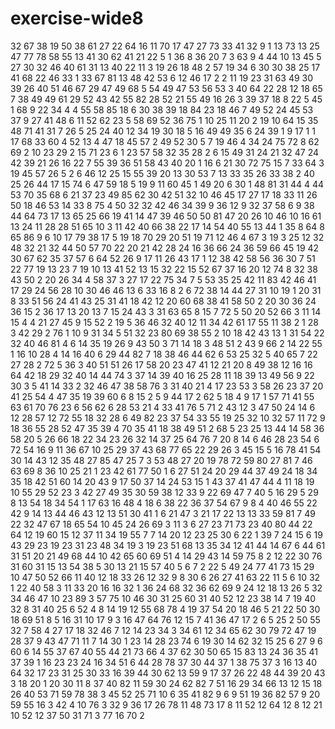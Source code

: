 # exercise-wide8
32
67
38
19
50
38
61
27
22
64
16
11
70
17
47
27
73
33
41
32
9
1
13
73
13
25
47
77
78
58
55
13
41
30
62
41
21
22
5
1
36
8
36
20
7
3
63
9
4
44
10
13
45
5
27
30
32
46
40
61
31
13
40
22
11
3
19
26
18
48
2
57
19
34
6
30
30
38
25
17
41
68
22
46
33
1
33
67
81
13
48
42
53
6
12
46
17
2
2
11
19
23
31
63
49
30
39
26
40
51
46
67
29
47
49
68
5
54
49
47
53
56
53
3
40
64
22
28
12
18
65
7
38
49
49
61
29
52
43
42
55
82
28
52
21
55
49
16
26
3
39
37
18
8
22
5
45
1
68
9
22
34
4
4
55
58
85
18
6
30
38
39
18
84
23
18
46
7
49
52
24
45
53
37
9
27
41
48
6
11
52
62
23
5
58
69
52
36
75
1
10
25
11
20
2
19
10
64
15
35
48
71
41
31
7
26
5
25
24
40
12
34
19
30
18
5
16
49
49
35
6
24
39
1
9
17
1
1
17
68
33
60
4
52
13
4
47
18
45
57
2
49
52
30
5
7
19
46
4
34
24
75
72
8
62
69
2
10
23
29
2
15
71
23
6
1
23
57
58
32
35
28
2
6
15
49
31
24
21
32
47
24
42
39
21
26
16
22
7
55
39
36
51
58
43
40
20
1
16
6
21
30
72
75
15
7
33
64
3
19
45
57
26
5
2
6
46
12
25
15
55
39
20
13
30
53
7
13
33
35
26
33
38
2
40
25
26
44
17
15
74
6
47
59
18
5
19
9
11
60
45
1
49
20
6
30
1
48
81
31
44
4
44
53
70
35
68
6
21
37
23
49
85
62
30
42
51
32
10
46
45
17
27
17
18
33
11
26
50
18
46
53
14
33
8
75
4
50
32
32
42
46
34
39
9
36
12
9
32
37
58
6
9
38
44
64
73
17
13
65
25
66
19
41
14
47
39
46
50
50
81
47
20
26
10
46
10
16
61
13
24
11
28
28
51
65
10
3
11
42
40
66
38
22
17
14
54
40
55
13
44
1
35
8
64
8
65
86
9
6
10
17
79
38
17
5
19
18
70
29
20
51
19
71
12
46
4
67
3
19
3
25
12
32
48
32
21
32
44
50
57
70
22
20
21
42
28
24
16
36
66
24
36
59
66
45
19
42
30
67
62
35
37
57
6
64
52
26
9
17
11
26
43
17
1
12
38
42
58
56
36
30
7
51
22
77
19
13
23
7
19
10
13
41
52
13
15
32
22
15
52
67
37
16
20
12
74
8
32
38
43
50
2
20
26
34
4
58
37
3
27
17
22
75
34
7
5
53
35
25
42
11
83
42
46
41
17
29
24
56
28
10
30
46
46
13
6
33
16
8
2
6
72
38
14
44
27
31
10
19
1
20
31
8
33
51
56
24
41
43
25
31
41
18
42
12
20
60
68
38
41
58
50
2
20
30
36
24
36
15
2
36
17
13
20
13
7
15
24
43
3
31
63
65
8
15
7
72
5
50
20
52
66
3
11
14
15
4
4
21
27
45
9
15
52
2
19
5
36
46
32
40
12
11
34
42
61
17
55
11
38
2
1
28
3
42
29
2
76
1
10
9
31
34
5
51
32
23
80
69
38
55
2
10
18
42
43
13
1
31
54
22
32
40
46
81
4
6
14
35
19
26
9
43
50
3
71
14
18
3
48
51
2
43
9
66
2
14
22
55
1
16
10
28
4
14
16
40
6
29
44
82
7
18
38
46
44
62
6
53
25
32
5
40
65
7
22
27
28
2
72
5
36
3
40
51
51
26
17
58
20
23
47
41
12
21
20
8
49
38
12
16
16
64
42
18
29
32
40
14
44
74
3
37
14
39
40
16
25
28
11
18
39
13
49
56
9
22
30
3
5
41
14
33
2
32
46
47
38
58
76
3
31
40
21
4
17
23
53
3
58
26
23
37
20
41
25
54
4
47
35
19
39
60
6
8
15
2
5
9
44
17
2
62
5
18
4
9
17
1
57
71
41
55
63
61
70
76
23
6
56
62
6
28
53
21
4
33
41
76
5
71
2
43
12
3
47
50
24
14
6
12
28
57
12
72
55
18
32
28
6
49
82
23
37
54
33
55
19
25
32
10
32
57
11
72
9
18
36
55
28
52
47
35
39
4
70
35
41
18
38
49
51
2
68
5
23
25
13
44
14
58
36
58
20
5
26
66
18
22
34
23
26
32
14
37
25
64
76
7
20
8
14
6
46
28
23
54
6
72
54
16
9
11
36
67
10
25
29
37
43
68
77
65
22
29
26
3
45
15
5
16
78
41
54
30
14
43
12
35
48
27
85
47
25
7
3
53
48
27
20
19
78
72
59
80
27
81
7
46
63
69
8
36
10
25
21
1
23
42
61
77
50
1
6
27
51
24
20
29
44
37
49
24
18
34
35
18
42
51
60
14
20
43
9
17
50
37
14
24
53
15
1
43
37
41
47
44
4
11
18
19
10
55
29
52
23
3
42
27
49
35
30
59
38
12
33
9
22
69
47
7
40
5
16
29
5
29
8
13
54
18
34
54
1
17
63
16
48
4
18
6
38
22
36
37
54
67
9
8
4
40
46
55
22
42
9
14
13
44
46
43
12
13
51
30
41
1
6
21
47
3
21
17
22
13
13
33
59
81
7
49
22
32
47
67
18
65
54
10
45
24
26
69
3
11
3
6
27
23
71
73
23
40
80
44
22
64
12
19
60
15
12
37
11
34
19
55
7
7
14
20
12
23
25
30
6
22
1
39
7
24
15
6
19
43
29
23
19
23
31
23
48
34
19
3
19
23
51
68
13
35
34
12
41
44
14
67
6
44
61
31
51
20
21
49
68
44
10
42
65
60
69
51
4
14
29
43
14
59
75
8
2
12
22
30
76
31
60
31
15
13
54
38
5
30
13
21
15
57
40
5
6
7
2
22
5
49
24
77
41
73
15
29
10
47
50
52
66
11
40
12
18
33
26
12
32
9
8
30
6
26
27
41
63
22
11
5
6
10
32
1
22
40
58
3
11
33
20
16
16
32
1
36
24
68
32
36
62
69
9
24
12
18
13
26
5
32
34
46
47
10
23
89
3
57
75
10
46
30
31
25
60
31
40
52
12
23
38
14
7
19
40
32
8
31
40
25
6
52
4
8
14
19
12
55
68
78
4
19
37
54
20
18
46
5
21
22
50
30
18
69
51
8
5
16
31
10
17
9
3
16
47
64
76
12
15
7
41
36
47
17
2
6
5
25
2
50
55
32
7
58
4
27
17
18
32
46
7
12
14
23
34
3
34
61
12
34
65
62
30
79
72
47
19
28
37
9
43
47
71
11
7
14
30
1
23
14
28
23
74
6
19
30
14
62
32
15
25
6
27
9
6
60
6
14
55
37
67
40
55
44
21
73
66
4
37
62
30
50
65
15
83
13
24
36
35
41
37
39
1
16
23
23
24
16
34
51
6
44
28
78
37
30
44
37
1
38
75
37
3
16
13
40
64
32
17
23
31
25
30
33
16
39
44
30
62
13
59
9
17
37
26
22
48
44
39
20
43
3
18
20
1
20
30
11
8
37
40
82
11
59
30
24
62
82
7
51
16
29
34
66
13
12
15
18
26
40
53
71
59
78
38
3
45
52
25
71
10
6
35
41
82
9
6
9
51
19
36
82
57
9
20
59
55
16
3
42
4
10
76
3
32
9
36
17
26
78
11
48
73
17
8
11
52
12
64
12
8
12
21
10
52
12
37
50
31
71
3
77
16
70
2
